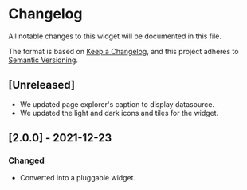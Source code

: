 # Changelog

All notable changes to this widget will be documented in this file.

The format is based on [Keep a Changelog](https://keepachangelog.com/en/1.0.0/), and this project adheres to [Semantic Versioning](https://semver.org/spec/v2.0.0.html).

## [Unreleased]

-   We updated page explorer's caption to display datasource.
-   We updated the light and dark icons and tiles for the widget.

## [2.0.0] - 2021-12-23

### Changed

-   Converted into a pluggable widget.
